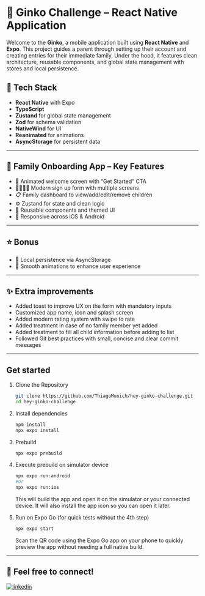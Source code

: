 # 🏡 Ginko Challenge – React Native Application

Welcome to the **Ginko**, a mobile application built using **React Native** and **Expo**. This project guides a parent through setting up their account and creating entries for their immediate family. Under the hood, it features clean architecture, reusable components, and global state management with stores and local persistence.

## 🚀 Tech Stack

- **React Native** with Expo
- **TypeScript**
- **Zustand** for global state management
- **Zod** for schema validation
- **NativeWind** for UI
- **Reanimated** for animations
- **AsyncStorage** for persistent data

---

## 🏡 Family Onboarding App – Key Features

-	👋 Animated welcome screen with “Get Started” CTA
-	👨‍👩‍👧‍👦 Modern sign up form with multiple screens
-	📋 Family dashboard to view/add/edit/remove children
-	⚙️ Zustand for state and clean logic
-	🎨 Reusable components and themed UI
-	📲 Responsive across iOS & Android

---

## ⭐ Bonus

- 💾 Local persistence via AsyncStorage
- 🎲 Smooth animations to enhance user experience

---

## ✨ Extra improvements

- Added toast to improve UX on the form with mandatory inputs
- Customized app name, icon and splash screen
- Added modern rating system with swipe to rate
- Added treatment in case of no family member yet added
- Added treatment to fill all child information before adding to list
- Followed Git best practices with small, concise and clear commit messages

---

## Get started

1. Clone the Repository

   ```bash
   git clone https://github.com/ThiagoMunich/hey-ginko-challenge.git
   cd hey-ginko-challenge
   ```

2. Install dependencies

   ```bash
   npm install
   npx expo install
   ```

3. Prebuild

   ```bash
   npx expo prebuild
   ```
   
4. Execute prebuild on simulator device
   ```bash
   npx expo run:android 
   #or 
   npx expo run:ios
   ```
   This will build the app and open it on the simulator or your connected device. It will also install the app icon so you can open it later.

5. Run on Expo Go (for quick tests without the 4th step)
   ```bash
   npx expo start
   ```
   Scan the QR code using the Expo Go app on your phone to quickly preview the app without needing a full native build.

---

## 🔗 Feel free to connect!

[![linkedin](https://img.shields.io/badge/linkedin-0A66C2?style=for-the-badge&logo=linkedin&logoColor=white)](https://www.linkedin.com/in/thiagomunich)
